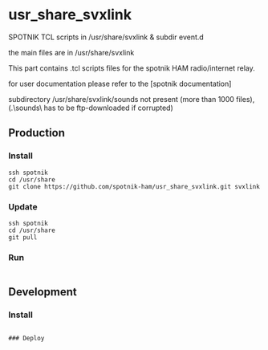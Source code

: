 # usr_share_svxlink
SPOTNIK TCL scripts 
in /usr/share/svxlink & subdir event.d

the main files are in /usr/share/svxlink


This part contains .tcl scripts files for the spotnik HAM radio/internet relay.

for user documentation please refer to the [spotnik documentation]

subdirectory /usr/share/svxlink/sounds not present (more than 1000 files),
(.\sounds\ has to be ftp-downloaded if corrupted)


## Production

### Install

```
ssh spotnik
cd /usr/share
git clone https://github.com/spotnik-ham/usr_share_svxlink.git svxlink

```

### Update

```
ssh spotnik
cd /usr/share
git pull

```

### Run

```

```


## Development

### Install

```

### Deploy


```
```

